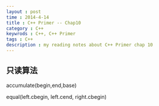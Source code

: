 ```yaml
---                                                                                 
layout : post
time : 2014-4-14
title : C++ Primer -- Chap10
category : C++ 
keywrods : C++, C++ Primer
tags : C++ 
description : my reading notes about C++ Primer chap 10
---
```


## 只读算法

accumulate(begin,end,base)

equal(left.cbegin, left.cend, right.cbegin)

																							
